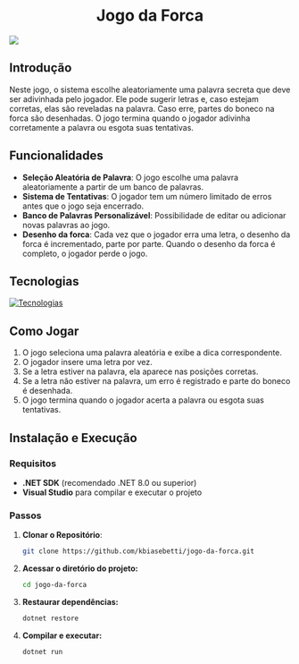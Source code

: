 <div align=center>

# Jogo da Forca
  
</div>

![](https://imgur.com/FLDB9p0.gif)

## Introdução
Neste jogo, o sistema escolhe aleatoriamente uma palavra secreta que deve ser adivinhada pelo jogador. Ele pode sugerir letras e, caso estejam corretas, elas são reveladas na palavra. Caso erre, partes do boneco na forca são desenhadas. O jogo termina quando o jogador adivinha corretamente a palavra ou esgota suas tentativas.

## Funcionalidades
- **Seleção Aleatória de Palavra**: O jogo escolhe uma palavra aleatoriamente a partir de um banco de palavras.
- **Sistema de Tentativas**: O jogador tem um número limitado de erros antes que o jogo seja encerrado.
- **Banco de Palavras Personalizável**: Possibilidade de editar ou adicionar novas palavras ao jogo.
- **Desenho da forca**: Cada vez que o jogador erra uma letra, o desenho da forca é incrementado, parte por parte. Quando o desenho da forca é completo, o jogador perde o jogo.

## Tecnologias

[![Tecnologias](https://skillicons.dev/icons?i=github,git,cs,dotnet)](https://skillicons.dev)

## Como Jogar
1. O jogo seleciona uma palavra aleatória e exibe a dica correspondente.
2. O jogador insere uma letra por vez.
3. Se a letra estiver na palavra, ela aparece nas posições corretas.
4. Se a letra não estiver na palavra, um erro é registrado e parte do boneco é desenhada.
5. O jogo termina quando o jogador acerta a palavra ou esgota suas tentativas.

## Instalação e Execução

### Requisitos
- **.NET SDK** (recomendado .NET 8.0 ou superior)
- **Visual Studio** para compilar e executar o projeto

### Passos
1. **Clonar o Repositório**:
   ```bash
   git clone https://github.com/kbiasebetti/jogo-da-forca.git
2. **Acessar o diretório do projeto:**
   ```bash
   cd jogo-da-forca
3. **Restaurar dependências:**
   ```bash
   dotnet restore
4. **Compilar e executar:**
   ```bash
   dotnet run
